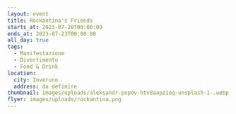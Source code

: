 ```yaml
---
layout: event
title: Rockantina's Friends
starts_at: 2023-07-20T00:00:00
ends_at: 2023-07-23T00:00:00
all_day: true
tags:
  - Manifestazione
  - Divertimento
  - Food & Drink
location:
  city: Inveruno
  address: da definire
thumbnail: images/uploads/aleksandr-popov-htv8aapzioq-unsplash-1-.webp
flyer: images/uploads/rockantina.png
---
```

